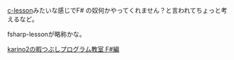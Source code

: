 [c-lesson](https://karino2.github.io/c-lesson/)みたいな感じでF# の奴何かやってくれません？と言われてちょっと考えるなど。

fsharp-lessonが略称かな。

[karino2の暇つぶしプログラム教室 F#編](https://karino2.github.io/fsharp-lesson/)

